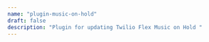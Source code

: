 ```yaml
---
name: "plugin-music-on-hold"
draft: false
description: "Plugin for updating Twilio Flex Music on Hold "
---
```

